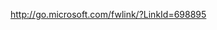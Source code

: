 <a target="_blank" href="http://go.microsoft.com/fwlink/?LinkId=698895" >http://go.microsoft.com/fwlink/?LinkId=698895</a>
